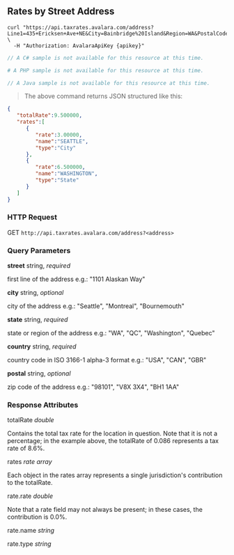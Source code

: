 ## Rates by Street Address

```shell
curl "https://api.taxrates.avalara.com/address?Line1=435+Ericksen+Ave+NE&City=Bainbridge%20Island&Region=WA&PostalCode=98110" \
  -H "Authorization: AvalaraApiKey {apikey}"
```

```csharp
// A C# sample is not available for this resource at this time.

```

```php
# A PHP sample is not available for this resource at this time.

```

```java
// A Java sample is not available for this resource at this time.

```

> The above command returns JSON structured like this:

```json
{ 
   "totalRate":9.500000,
   "rates":[ 
      { 
         "rate":3.00000,
         "name":"SEATTLE",
         "type":"City"
      },
      { 
         "rate":6.500000,
         "name":"WASHINGTON",
         "type":"State"
      }
   ]
}
```

### HTTP Request

GET `http://api.taxrates.avalara.com/address?<address>`

### Query Parameters 

**street** string,  *required* 

first line of the address e.g.: "1101 Alaskan Way" 

**city** string, *optional*  

city of the address e.g.: "Seattle", "Montreal", "Bournemouth" 

**state** string, *required* 

state  or region of the address e.g.: "WA", "QC", "Washington", "Quebec" 

**country** string, *required* 

country code in ISO 3166-1 alpha-3 format e.g.: "USA", "CAN", "GBR"  
    
**postal** string, *optional* 

zip code of the address e.g.: "98101", "V8X 3X4", "BH1 1AA" 


### Response Attributes

totalRate *double* 

Contains the total tax rate for the location in question. Note that it is not a percentage; in the example above, the totalRate of 0.086 represents a tax rate of 8.6%.

rates *rate array* 

Each object in the rates array represents a single jurisdiction's contribution to the totalRate.

rate.rate *double* 

Note that a rate field may not always be present; in these cases, the contribution is 0.0%.

rate.name *string*  

rate.type *string*  

